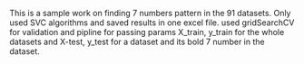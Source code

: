 This is a sample work on finding 7 numbers pattern in the 91 datasets. Only used SVC algorithms and saved results in one excel file.
used gridSearchCV for validation and pipline for passing params
X_train, y_train for the whole datasets and X-test, y_test for a dataset and its bold 7 number in the dataset.

